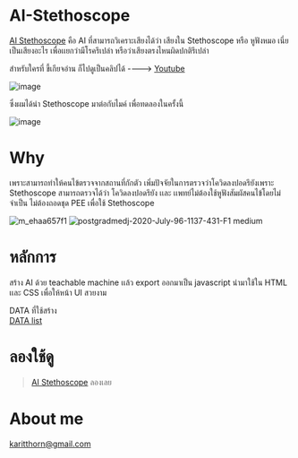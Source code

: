 # AI-Stethoscope
[AI Stethoscope](https://aistethoscope.000webhostapp.com/index.html) คือ AI ที่สามารถวิเคราะเสียงได้ว่า เสียงใน Stethoscope หรือ หูฟังหมอ  เนี่ยเป็นเสียงอะไร
เพื่อเเยกว่ามีโรครึเปล่า หรือว่าเสียงตรงไหนผิดปกติรึเปล่า

สำหรับใครที่ ขี้เกียจอ่าน ก็ไปดูเป็นคลิปได้ ----> [Youtube](https://www.youtube.com/watch?v=fNUpM3LG_wk)


![image](https://user-images.githubusercontent.com/56643494/139571388-de38222b-31d0-41bc-be9e-becbc6eb0499.png)


ซึ่งผมได้นำ Stethoscope มาต่อกับไมค์ เพื่อทดลองในครั้งนี้

![image](https://user-images.githubusercontent.com/56643494/139571302-695ab1fd-1eef-40e9-bcfe-f5124068cd1e.png)

# Why
เพราะสามารถทำให้คนไข้ตรวจจากสถานที่กักตัว เพิ่มปัจจัยในการตรวจว่าโควิดลงปอดรึยังเพราะ Stethoscope สามารถตรวจได้ว่า โควิดลงปอดรึยัง เเละ เเพทย์ไม่ต้องใช้หูฟังสัมผัสคนไข้โดยไม่จำเป็น ไม่ต้องถอดชุด PEE
 เพื่อใช้ Stethoscope 
 
 ![m_ehaa657f1](https://user-images.githubusercontent.com/56643494/139571577-afd3f93d-3ca6-404a-9654-7d2d1b329acc.jpg)
![postgradmedj-2020-July-96-1137-431-F1 medium](https://user-images.githubusercontent.com/56643494/139571579-191943ba-b71c-4d36-9388-0cfbf13d2c92.gif)

 # หลักการ
สร้าง AI ด้วย teachable machine เเล้ว export ออกมาเป็น  javascript นำมาใช้ใน HTML เเละ CSS เพื่อให้หน้า UI สวยงาม

DATA ที่ใช้สร้าง    
[DATA list](https://youtube.com/playlist?list=PLz533vlEaTIcxB1_Cs4ejYWcZB_2wFT7z)

# ลองใช้ดู
>[AI Stethoscope](https://aistethoscope.000webhostapp.com/index.html)
>ลองเลย
# About me
karitthorn@gmail.com



